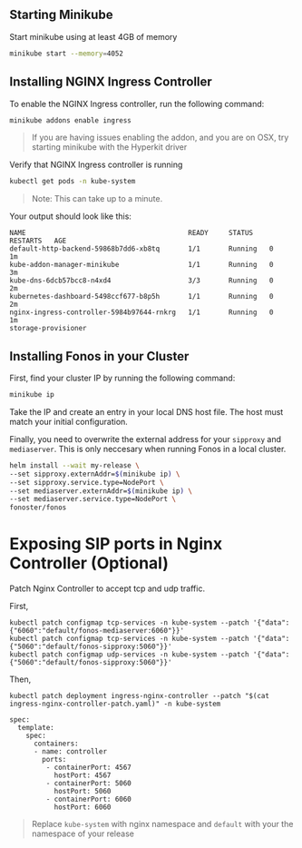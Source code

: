 ## Starting Minikube

Start minikube using at least 4GB of memory

```bash
minikube start --memory=4052
```

## Installing NGINX Ingress Controller

To enable the NGINX Ingress controller, run the following command:

```bash
minikube addons enable ingress
```

> If you are having issues enabling the addon, and you are on OSX, try starting minikube with the Hyperkit driver

Verify that NGINX Ingress controller is running

```bash
kubectl get pods -n kube-system
```

> Note: This can take up to a minute.

Your output should look like this:

```
NAME                                        READY     STATUS    RESTARTS   AGE
default-http-backend-59868b7dd6-xb8tq       1/1       Running   0          1m
kube-addon-manager-minikube                 1/1       Running   0          3m
kube-dns-6dcb57bcc8-n4xd4                   3/3       Running   0          2m
kubernetes-dashboard-5498ccf677-b8p5h       1/1       Running   0          2m
nginx-ingress-controller-5984b97644-rnkrg   1/1       Running   0          1m
storage-provisioner         
```

## Installing Fonos in your Cluster

First, find your cluster IP by running the following command:

```bash
minikube ip
```

Take the IP and create an entry in your local DNS host file. The host must match your initial configuration. 

Finally, you need to overwrite the external address for your `sipproxy` and `mediaserver`. This is only neccesary when running Fonos in a local cluster.

```bash
helm install --wait my-release \
--set sipproxy.externAddr=$(minikube ip) \
--set sipproxy.service.type=NodePort \
--set mediaserver.externAddr=$(minikube ip) \
--set mediaserver.service.type=NodePort \
fonoster/fonos 
```

# Exposing SIP ports in Nginx Controller (Optional)

Patch Nginx Controller to accept tcp and udp traffic.

First,

```
kubectl patch configmap tcp-services -n kube-system --patch '{"data":{"6060":"default/fonos-mediaserver:6060"}}'
kubectl patch configmap tcp-services -n kube-system --patch '{"data":{"5060":"default/fonos-sipproxy:5060"}}'
kubectl patch configmap udp-services -n kube-system --patch '{"data":{"5060":"default/fonos-sipproxy:5060"}}'
```

Then,

```
kubectl patch deployment ingress-nginx-controller --patch "$(cat ingress-nginx-controller-patch.yaml)" -n kube-system
```

```
spec:
  template:
    spec:
      containers:
      - name: controller
        ports:
         - containerPort: 4567
           hostPort: 4567
         - containerPort: 5060
           hostPort: 5060
         - containerPort: 6060
           hostPort: 6060
```

> Replace `kube-system` with nginx namespace and `default` with your the namespace of your release